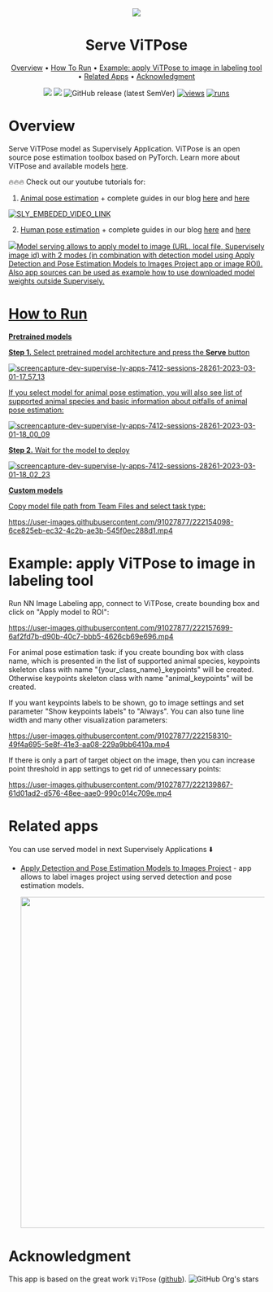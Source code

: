 
<div align="center" markdown>
<img src="https://user-images.githubusercontent.com/97401023/220314920-2c2892eb-c11b-4fea-a17e-898a09fcfbed.png"/>
  
# Serve ViTPose
  
<p align="center">
  <a href="#Overview">Overview</a> •
  <a href="#How-To-Run">How To Run</a> •
  <a href="#example-apply-vitpose-to-image-in-labeling-tool">Example: apply ViTPose to image in labeling tool</a> •
  <a href="#Related-apps">Related Apps</a> •
  <a href="#Acknowledgment">Acknowledgment</a>
</p>
  
[![](https://img.shields.io/badge/supervisely-ecosystem-brightgreen)](https://ecosystem.supervise.ly/apps/supervisely-ecosystem/vitpose/serve)
[![](https://img.shields.io/badge/slack-chat-green.svg?logo=slack)](https://supervise.ly/slack)
![GitHub release (latest SemVer)](https://img.shields.io/github/v/release/supervisely-ecosystem/vitpose)
[![views](https://app.supervise.ly/img/badges/views/supervisely-ecosystem/vitpose/serve.png)](https://supervise.ly)
[![runs](https://app.supervise.ly/img/badges/runs/supervisely-ecosystem/vitpose/serve.png)](https://supervise.ly)

</div>

# Overview

Serve ViTPose model as Supervisely Application. ViTPose is an open source pose estimation toolbox based on PyTorch. Learn more about ViTPose and available models [here](https://github.com/ViTAE-Transformer/ViTPose).

🔥🔥🔥 Check out our youtube tutorials for:

1. [Animal pose estimation](https://youtu.be/piryWAGuyZk?si=siUCzXs3vUuFzEhS) + complete guides in our blog [here](https://supervisely.com/blog/vitpose-state-of-the-art-pose-estimation-model-in-supervisely/) and [here](https://supervisely.com/blog/animal-pose-estimation/)

<a data-key="sly-embeded-video-link" href="https://youtu.be/piryWAGuyZk?si=oHp6u0RT0o29qnd_" data-video-code="oHp6u0RT0o29qnd_">
    <img src="https://github.com/supervisely-ecosystem/vitpose/assets/106374579/8cba3db7-28ab-42a1-b2e1-6c78c1807896")
" alt="SLY_EMBEDED_VIDEO_LINK">
</a>

2. [Human pose estimation](https://youtu.be/CQBN5e-t_GE?si=HOX86AmlPTha-yRz) + complete guides in our blog [here](https://supervisely.com/blog/vitpose-state-of-the-art-pose-estimation-model-in-supervisely/) and [here](https://supervisely.com/blog/human-pose-estimation/)

<a data-key="sly-embeded-video-link" href="https://youtu.be/CQBN5e-t_GE?si=HOX86AmlPTha-yRz" data-video-code="CQBN5e-t_GE?si=HOX86AmlPTha-yRz">
    <img src="https://github.com/supervisely-ecosystem/vitpose/assets/106374579/7e0e194e-4eb8-4047-826c-044c23f655a6")

Model serving allows to apply model to image (URL, local file, Supervisely image id) with 2 modes (in combination with detection model using Apply Detection and Pose Estimation Models to Images Project app or image ROI). Also app sources can be used as example how to use downloaded model weights outside Supervisely.

# How to Run

**Pretrained models**

**Step 1.** Select pretrained model architecture and press the **Serve** button

![screencapture-dev-supervise-ly-apps-7412-sessions-28261-2023-03-01-17_57_13](https://user-images.githubusercontent.com/91027877/222177351-2047f406-f6e3-4ba4-a395-73f2b3c5fcd9.png)

If you select model for animal pose estimation, you will also see list of supported animal species and basic information about pitfalls of animal pose estimation:

![screencapture-dev-supervise-ly-apps-7412-sessions-28261-2023-03-01-18_00_09](https://user-images.githubusercontent.com/91027877/222177825-bc0da3cf-7c06-447a-bf81-e627f94614eb.png)

**Step 2.** Wait for the model to deploy

![screencapture-dev-supervise-ly-apps-7412-sessions-28261-2023-03-01-18_02_23](https://user-images.githubusercontent.com/91027877/222178391-c32985b6-74a0-46dc-a671-dc95c9532c34.png)

**Custom models**

Copy model file path from Team Files and select task type:

https://user-images.githubusercontent.com/91027877/222154098-6ce825eb-ec32-4c2b-ae3b-545f0ec288d1.mp4

# Example: apply ViTPose to image in labeling tool

Run NN Image Labeling app, connect to ViTPose, create bounding box and click on "Apply model to ROI":

https://user-images.githubusercontent.com/91027877/222157699-6af2fd7b-d90b-40c7-bbb5-4626cb69e696.mp4

For animal pose estimation task: if you create bounding box with class name, which is presented in the list of supported animal species, keypoints skeleton class with name "{your_class_name}_keypoints" will be created. Otherwise keypoints skeleton class with name "animal_keypoints" will be created.

If you want keypoints labels to be shown, go to image settings and set parameter "Show keypoints labels" to "Always". You can also tune line width and many other visualization parameters:

https://user-images.githubusercontent.com/91027877/222158310-49f4a695-5e8f-41e3-aa08-229a9bb6410a.mp4

If there is only a part of target object on the image, then you can increase point threshold in app settings to get rid of unnecessary points:

https://user-images.githubusercontent.com/91027877/222139867-61d01ad2-d576-48ee-aae0-990c014c709e.mp4

# Related apps

You can use served model in next Supervisely Applications ⬇️

- [Apply Detection and Pose Estimation Models to Images Project](https://ecosystem.supervise.ly/apps/apply-det-and-pose-estim-models-to-project) - app allows to label images project using served  detection and pose estimation models.
   
    <img data-key="sly-module-link" data-module-slug="supervisely-ecosystem/apply-det-and-pose-estim-models-to-project" src=https://user-images.githubusercontent.com/91027877/222169346-6c813d3a-6216-44da-bff1-98654943398b.png width="650px"/>
    
# Acknowledgment

This app is based on the great work `ViTPose` ([github](https://github.com/ViTAE-Transformer/ViTPose)). ![GitHub Org's stars](https://img.shields.io/github/stars/ViTAE-Transformer/ViTPose?style=social)
